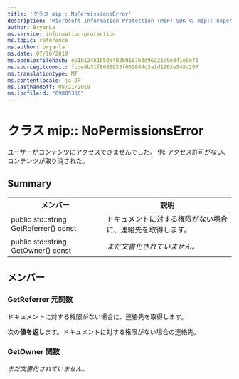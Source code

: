 ```yaml
---
title: 'クラス mip:: NoPermissionsError'
description: 'Microsoft Information Protection (MIP) SDK の mip:: nopermissionserror クラスについて説明します。'
author: BryanLa
ms.service: information-protection
ms.topic: reference
ms.author: bryanla
ms.date: 07/16/2019
ms.openlocfilehash: eb1b124b1b50a402b018763d96321c9e941e0ef1
ms.sourcegitcommit: fcde8b31f8685023f002044d3a1d1903e548d207
ms.translationtype: MT
ms.contentlocale: ja-JP
ms.lasthandoff: 08/21/2019
ms.locfileid: "69885336"
---
```

# <a name="class-mipnopermissionserror"></a>クラス mip:: NoPermissionsError 
ユーザーがコンテンツにアクセスできませんでした。 例: アクセス許可がない、コンテンツが取り消された。
  
## <a name="summary"></a>Summary
 メンバー                        | 説明                                
--------------------------------|---------------------------------------------
public std::string GetReferrer() const  |  ドキュメントに対する権限がない場合に、連絡先を取得します。
public std::string GetOwner() const  | _まだ文書化されていません。_
  
## <a name="members"></a>メンバー
  
### <a name="getreferrer-function"></a>GetReferrer 元関数
ドキュメントに対する権限がない場合に、連絡先を取得します。

  
次の**値を返し**ます。ドキュメントに対する権限がない場合の連絡先。
  
### <a name="getowner-function"></a>GetOwner 関数
_まだ文書化されていません。_
